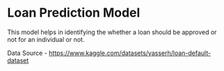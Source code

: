 # Loan Prediction Model

This model helps in identifying the whether a loan should be approved or not for an individual or not.

Data Source - https://www.kaggle.com/datasets/yasserh/loan-default-dataset
